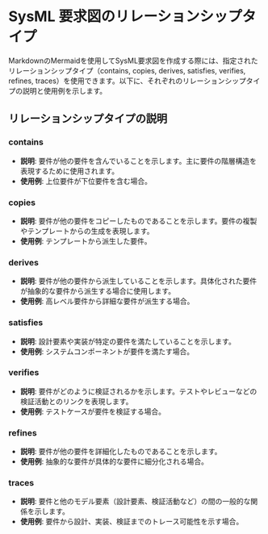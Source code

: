 # SysML 要求図のリレーションシップタイプ

MarkdownのMermaidを使用してSysML要求図を作成する際には、指定されたリレーションシップタイプ（contains, copies, derives, satisfies, verifies, refines, traces）を使用できます。以下に、それぞれのリレーションシップタイプの説明と使用例を示します。

## リレーションシップタイプの説明

### contains

- **説明**: 要件が他の要件を含んでいることを示します。主に要件の階層構造を表現するために使用されます。
- **使用例**: 上位要件が下位要件を含む場合。

### copies

- **説明**: 要件が他の要件をコピーしたものであることを示します。要件の複製やテンプレートからの生成を表現します。
- **使用例**: テンプレートから派生した要件。

### derives

- **説明**: 要件が他の要件から派生していることを示します。具体化された要件が抽象的な要件から派生する場合に使用します。
- **使用例**: 高レベル要件から詳細な要件が派生する場合。

### satisfies

- **説明**: 設計要素や実装が特定の要件を満たしていることを示します。
- **使用例**: システムコンポーネントが要件を満たす場合。

### verifies

- **説明**: 要件がどのように検証されるかを示します。テストやレビューなどの検証活動とのリンクを表現します。
- **使用例**: テストケースが要件を検証する場合。

### refines

- **説明**: 要件が他の要件を詳細化したものであることを示します。
- **使用例**: 抽象的な要件が具体的な要件に細分化される場合。

### traces

- **説明**: 要件と他のモデル要素（設計要素、検証活動など）の間の一般的な関係を示します。
- **使用例**: 要件から設計、実装、検証までのトレース可能性を示す場合。
